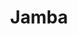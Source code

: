 ---
title: Jamba
training:
  code:
    pretraining:
      value: 1
    finetuning:
      value: 1
    alignment:
      value: 1
  data:
    pretraining:
      value: 1
    sft:
      value: Unknown
    alignment:
      value: Unknown
evaluation:
  code:
    general:
      value: N/A
    safety:
      value: 1
  data:
    utility:
      value: 1
    safety:
      value: 1
deployment:
  code:
    inference:
      value: 5
      license: Apache 2.0
  data:
    weights:
      value: 5
      license: Apache 2.0

---